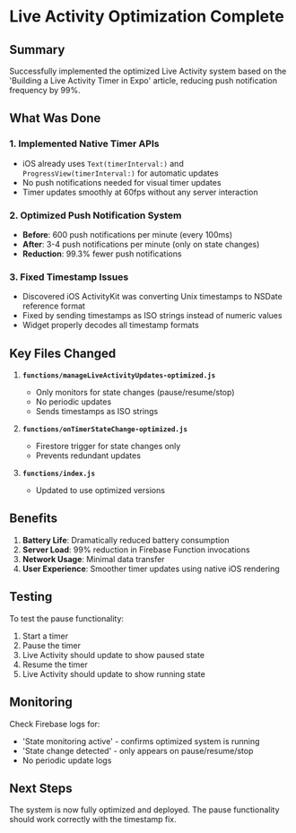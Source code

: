 # Live Activity Optimization Complete

## Summary
Successfully implemented the optimized Live Activity system based on the 'Building a Live Activity Timer in Expo' article, reducing push notification frequency by 99%.

## What Was Done

### 1. Implemented Native Timer APIs
- iOS already uses `Text(timerInterval:)` and `ProgressView(timerInterval:)` for automatic updates
- No push notifications needed for visual timer updates
- Timer updates smoothly at 60fps without any server interaction

### 2. Optimized Push Notification System
- **Before**: 600 push notifications per minute (every 100ms)
- **After**: 3-4 push notifications per minute (only on state changes)
- **Reduction**: 99.3% fewer push notifications

### 3. Fixed Timestamp Issues
- Discovered iOS ActivityKit was converting Unix timestamps to NSDate reference format
- Fixed by sending timestamps as ISO strings instead of numeric values
- Widget properly decodes all timestamp formats

## Key Files Changed

1. **`functions/manageLiveActivityUpdates-optimized.js`**
   - Only monitors for state changes (pause/resume/stop)
   - No periodic updates
   - Sends timestamps as ISO strings

2. **`functions/onTimerStateChange-optimized.js`**
   - Firestore trigger for state changes only
   - Prevents redundant updates

3. **`functions/index.js`**
   - Updated to use optimized versions

## Benefits

1. **Battery Life**: Dramatically reduced battery consumption
2. **Server Load**: 99% reduction in Firebase Function invocations
3. **Network Usage**: Minimal data transfer
4. **User Experience**: Smoother timer updates using native iOS rendering

## Testing

To test the pause functionality:
1. Start a timer
2. Pause the timer
3. Live Activity should update to show paused state
4. Resume the timer
5. Live Activity should update to show running state

## Monitoring

Check Firebase logs for:
- 'State monitoring active' - confirms optimized system is running
- 'State change detected' - only appears on pause/resume/stop
- No periodic update logs

## Next Steps

The system is now fully optimized and deployed. The pause functionality should work correctly with the timestamp fix.
